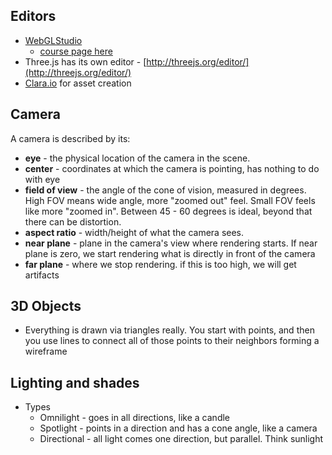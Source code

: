 ## Editors
* [WebGLStudio](http://webglstudio.org/)
  * [course page here](http://webglstudio.org/mooc/)
* Three.js has its own editor - [http://threejs.org/editor/](http://threejs.org/editor/)
* [Clara.io](https://clara.io/) for asset creation

## Camera
A camera is described by its:
* __eye__ - the physical location of the camera in the scene.
* __center__ - coordinates at which the camera is pointing, has nothing to do with eye
* __field of view__ - the angle of the cone of vision, measured in degrees.  High FOV means wide angle, more "zoomed out" feel.  Small FOV feels like more "zoomed in".  Between 45 - 60 degrees is ideal, beyond that there can be distortion.
* __aspect ratio__ - width/height of what the camera sees.
* __near plane__ - plane in the camera's view where rendering starts.  If near plane is zero, we start rendering what is directly in front of the camera
* __far plane__ - where we stop rendering.  if this is too high, we will get artifacts

## 3D Objects
* Everything is drawn via triangles really.  You start with points, and then you use lines to connect all of those points to their neighbors forming a wireframe

## Lighting and shades
* Types
  * Omnilight - goes in all directions, like a candle
  * Spotlight - points in a direction and has a cone angle, like a camera
  * Directional - all light comes one direction, but parallel.  Think sunlight
  
